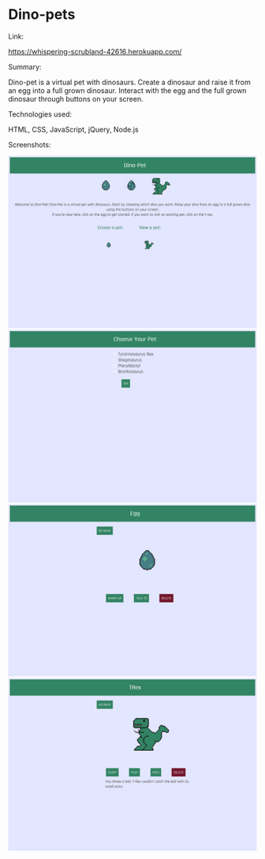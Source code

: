 # Dino-pets

Link: 

https://whispering-scrubland-42616.herokuapp.com/

Summary: 

Dino-pet is a virtual pet with dinosaurs. Create a dinosaur and raise it from an egg into a full grown dinosaur. Interact with
the egg and the full grown dinosaur through buttons on your screen. 

Technologies used: 

HTML, CSS, JavaScript, jQuery, Node.js

Screenshots:

![Landing page](Screenshot_landing.png)
![Choose pet page](Screenshot_chose.png)
![Egg page](Screenshot_egg.png)
![Pet page](Screenshot_pet.png)
